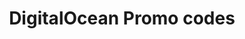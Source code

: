 ---
layout: code
type: code
title: DigitalOcean Promo codes
permalink: /digitalocean/
company: digitalocean
---